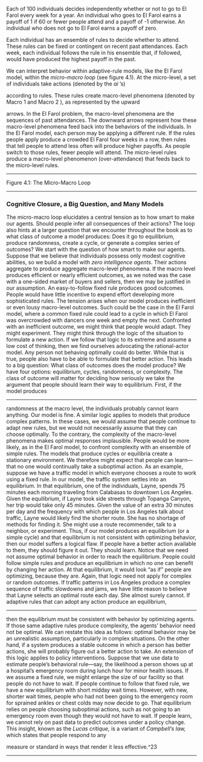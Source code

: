 Each of 100 individuals decides independently whether or not to go to El Farol every week for a year. An individual who goes to El Farol earns a payoff of 1 if 60 or fewer people attend and a payoff of -1 otherwise. An individual who does not go to El Farol earns a payoff of zero. 

 Each individual has an ensemble of rules to decide whether to attend. These rules can be fixed or contingent on recent past attendances. Each week, each individual follows the rule in his ensemble that, if followed, would have produced the highest payoff in the past. 

We can interpret behavior within adaptive-rule models, like the El Farol model, within the _micro-macro loop_ (see figure 4.1). At the micro-level, a set of individuals take actions (denoted by the _ai_ ’s) 

according to rules. These rules create macro-level phenomena (denoted by Macro 1 and Macro 2 ), as represented by the upward 

arrows. In the El Farol problem, the macro-level phenomena are the sequences of past attendances. The downward arrows represent how these macro-level phenomena feed back into the behaviors of the individuals. In the El Farol model, each person may be applying a different rule. If the rules people apply produce a crowded El Farol four weeks in a row, then rules that tell people to attend less often will produce higher payoffs. As people switch to those rules, fewer people will attend. The micro-level rules produce a macro-level phenomenon (over-attendance) that feeds back to the micro-level rules. 

---

Figure 4.1: The Micro-Macro Loop 

---

### Cognitive Closure, a Big Question, and Many Models 

The micro-macro loop elucidates a central tension as to how smart to make our agents. Should people infer all consequences of their actions? The loop also hints at a larger question that we encounter throughout the book as to what class of outcome a model produces: Does it go to equilibrium, produce randomness, create a cycle, or generate a complex series of outcomes? We start with the question of how smart to make our agents. Suppose that we believe that individuals possess only modest cognitive abilities, so we build a model with _zero intelligence agents_. Their actions aggregate to produce aggregate macro-level phenomena. If the macro level produces efficient or nearly efficient outcomes, as we noted was the case with a one-sided market of buyers and sellers, then we may be justified in our assumption. An easy-to-follow fixed rule produces good outcomes. People would have little incentive to expend effort developing more sophisticated rules. The tension arises when our model produces inefficient or even lousy macro-level outcomes. Such could be the case in the El Farol model, where a common fixed rule could lead to a cycle in which El Farol was overcrowded with dancers one week and empty the next. Confronted with an inefficient outcome, we might think that people would adapt. They might experiment. They might think through the logic of the situation to formulate a new action. If we follow that logic to its extreme and assume a low cost of thinking, then we find ourselves advocating the rational-actor model. Any person not behaving optimally could do better. While that is true, people also have to be able to formulate that better action. This leads to a big question: What class of outcomes does the model produce? We have four options: equilibrium, cycles, randomness, or complexity. The class of outcome will matter for deciding how seriously we take the argument that people should learn their way to equilibrium. First, if the model produces 

---

randomness at the macro level, the individuals probably cannot learn anything. Our model is fine. A similar logic applies to models that produce complex patterns. In these cases, we would assume that people continue to adapt new rules, but we would not necessarily assume that they can choose optimally. To the contrary, the complexity of the macro-level phenomena makes optimal responses implausible. People would be more likely, as in the El Farol model, to confront complexity with an ensemble of simple rules. The models that produce cycles or equilibria create a stationary environment. We therefore might expect that people can learn—that no one would continually take a suboptimal action. As an example, suppose we have a traffic model in which everyone chooses a route to work using a fixed rule. In our model, the traffic system settles into an equilibrium. In that equilibrium, one of the individuals, Layne, spends 75 minutes each morning traveling from Calabasas to downtown Los Angeles. Given the equilibrium, if Layne took side streets through Topanga Canyon, her trip would take only 45 minutes. Given the value of an extra 30 minutes per day and the frequency with which people in Los Angeles talk about traffic, Layne would likely find the shorter route. She has no shortage of methods for finding it. She might use a route recommender, talk to a neighbor, or experiment. Thus, if our model produces an equilibrium (or a simple cycle) and that equilibrium is not consistent with optimizing behavior, then our model suffers a logical flaw. If people have a better action available to them, they should figure it out. They should learn. Notice that we need not assume optimal behavior in order to reach the equilibrium. People could follow simple rules and produce an equilibrium in which no one can benefit by changing her action. At that equilibrium, it would look “as if” people are optimizing, because they are. Again, that logic need not apply for complex or random outcomes. If traffic patterns in Los Angeles produce a complex sequence of traffic slowdowns and jams, we have little reason to believe that Layne selects an optimal route each day. She almost surely cannot. If adaptive rules that can adopt any action produce an equilibrium, 

---

then the equilibrium must be consistent with behavior by optimizing agents. If those same adaptive rules produce complexity, the agents’ behavior need not be optimal. We can restate this idea as follows: optimal behavior may be an unrealistic assumption, particularly in complex situations. On the other hand, if a system produces a stable outcome in which a person has better actions, she will probably figure out a better action to take. An extension of this logic applies to policy interventions. Suppose that we use data to estimate people’s behavioral rule—say, the likelihood a person shows up at a hospital’s emergency room during lunch hour for minor health issues. If we assume a fixed rule, we might enlarge the size of our facility so that people do not have to wait. If people continue to follow that fixed rule, we have a new equilibrium with short midday wait times. However, with new, shorter wait times, people who had not been going to the emergency room for sprained ankles or chest colds may now decide to go. That equilibrium relies on people choosing suboptimal actions, such as not going to an emergency room even though they would not have to wait. If people learn, we cannot rely on past data to predict outcomes under a policy change. This insight, known as the _Lucas critique,_ is a variant of _Campbell’s law,_ which states that people respond to any 

measure or standard in ways that render it less effective.^23 

---